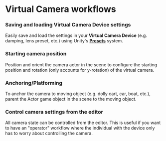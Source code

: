 # Virtual Camera workflows

### Saving and loading Virtual Camera Device settings

Easily save and load the settings in your **Virtual Camera Device** (e.g. damping, lens preset, etc.) using Unity's **[Presets](https://docs.unity3d.com/Manual/Presets.html)** system.

### Starting camera position

Position and orient the camera actor in the scene to configure the starting position and rotation (only accounts for y-rotation) of the virtual camera.

### Anchoring/Platforming

To anchor the camera to moving object (e.g. dolly cart, car, boat, etc.), parent the Actor game object in the scene to the moving object.

### Control camera settings from the editor

All camera state can be controlled from the editor. This is useful if you want to have an "operator" workflow where the individual with the device only has to worry about controlling the camera.
